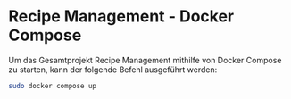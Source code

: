 # Recipe Management - Docker Compose
Um das Gesamtprojekt Recipe Management mithilfe von Docker Compose zu starten, kann der folgende Befehl ausgeführt werden:
```bash
sudo docker compose up
```
